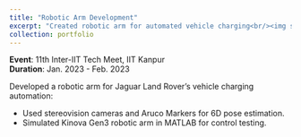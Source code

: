 ```yaml
---
title: "Robotic Arm Development"
excerpt: "Created robotic arm for automated vehicle charging<br/><img src='/images/robotic-arm.png'>"
collection: portfolio
---
```


**Event**: 11th Inter-IIT Tech Meet, IIT Kanpur  
**Duration**: Jan. 2023 - Feb. 2023

Developed a robotic arm for Jaguar Land Rover’s vehicle charging automation:
- Used stereovision cameras and Aruco Markers for 6D pose estimation.
- Simulated Kinova Gen3 robotic arm in MATLAB for control testing.
